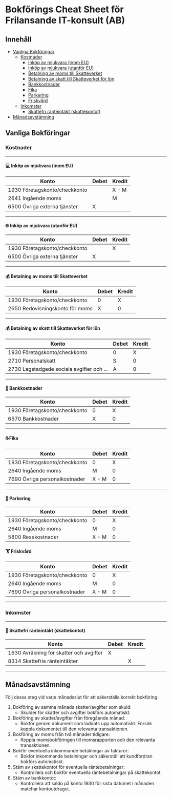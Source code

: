 # Bokförings Cheat Sheet för Frilansande IT-konsult (AB)

## Innehåll
- [Vanliga Bokföringar](#vanliga-bokföringar)
  - [Kostnader](#kostnader)
    - [Inköp av mjukvara (inom EU)](#-inköp-av-mjukvara-inom-eu)
    - [Inköp av mjukvara (utanför EU)](#-inköp-av-mjukvara-utanför-eu)
    - [Betalning av moms till Skatteverket](#-betalning-av-moms-till-skatteverket)
    - [Betalning av skatt till Skatteverket för lön](#-betalning-av-skatt-till-skatteverket-för-lön)
    - [Bankkostnader](#-bankkostnader)
    - [Fika](#fika)
    - [Parkering](#-parkering)
    - [Friskvård](#%EF%B8%8F-friskvård)
  - [Inkomster](#inkomster)
    - [Skattefri ränteintäkt (skattekontot)](#-skattefri-ränteintäkt-skattekontot)
- [Månadsavstämning](#månadsavstämning)


## Vanliga Bokföringar

### Kostnader

---

#### 💻 Inköp av mjukvara (inom EU)

| Konto                             | Debet  | Kredit |
| --------------------------------- | ------ | ------ |
| 1930 Företagskonto/checkkonto     |        | X - M  |
| 2641 Ingående moms                |        | M      |
| 6500 Övriga externa tjänster      | X      |        |

---

#### 🌐 Inköp av mjukvara (utanför EU)

| Konto                             | Debet  | Kredit |
| --------------------------------- | ------ | ------ |
| 1930 Företagskonto/checkkonto     |        | X      |
| 6500 Övriga externa tjänster      | X      |        |

---

#### 💰 Betalning av moms till Skatteverket

| Konto                             | Debet  | Kredit |
| --------------------------------- | ------ | ------ |
| 1930 Företagskonto/checkkonto     | 0      | X      |
| 2650 Redovisningskonto för moms   | X      | 0      |

---

#### 💰 Betalning av skatt till Skatteverket för lön

| Konto                                          | Debet  | Kredit |
| ---------------------------------------------- | ------ | ------ |
| 1930 Företagskonto/checkkonto              | 0      | X      |
| 2710 Personalskatt                         | S      | 0      |
| 2730 Lagstadgade sociala avgifter och ...  | A      | 0      |

---

#### 🏦 Bankkostnader

| Konto                             | Debet  | Kredit |
| --------------------------------- | ------ | ------ |
| 1930 Företagskonto/checkkonto     | 0      | X     |
| 6570 Bankkostnader                | X      | 0      |

---

#### ☕Fika

| Konto                             | Debet  | Kredit |
| --------------------------------- | ------ | ------ |
| 1930 Företagskonto/checkkonto     | 0      | X      |
| 2640 Ingående moms                | M      | 0      |
| 7690 Övriga personalkostnader     | X - M  | 0      |

---

#### 🚗 Parkering

| Konto                             | Debet  | Kredit |
| --------------------------------- | ------ | ------ |
| 1930 Företagskonto/checkkonto     | 0      | X      |
| 2640 Ingående moms                | M      | 0      |
| 5800 Resekostnader                | X - M  | 0      |

#### 🏋️ Friskvård

| Konto                             | Debet   | Kredit |
| --------------------------------- | ------- | ------ |
| 1930 Företagskonto/checkkonto     | 0       | X      |
| 2640 Ingående moms                | M       | 0      |
| 7690 Övriga personalkostnader     | X - M   | 0      |

---

### Inkomster

---

#### 💸 Skattefri ränteintäkt (skattekontot)

| Konto                                     | Debet  | Kredit |
| ----------------------------------------- | ------ | ------ |
| 1630 Avräkning för skatter och avgifter   | X      |        |
| 8314 Skattefria ränteintäkter             |        | X      |

---

## Månadsavstämning

Följ dessa steg vid varje månadsslut för att säkerställa korrekt bokföring:
1. Bokföring av samma månads skatter/avgifter som skuld:
   - Skulder för skatter och avgifter bokförs automatiskt.
2. Bokföring av skatter/avgifter från föregående månad:
   - Bokför genom dokument som laddats upp automatiskt. Försök koppla dokumentet till den relevanta transaktionen.
3. Bokföring av moms från två månader tidigare:
   - Koppla momsbokföringen till momsrapporten och den relevanta transaktionen.
4. Bokför eventuella inkommande betalningar av fakturor:
   - Bokför inkommande betalningar och säkerställ att kundfordran bokförs automatiskt.
5. Stäm av skattekontot för eventuella räntebetalningar:
   - Kontrollera och bokför eventuella räntebetalningar på skattekontot.
6. Stäm av bankkontot:
   - Kontrollera att saldo på konto 1930 för sista datumet i månaden matchar kontoutdraget.
